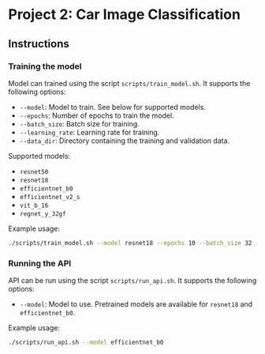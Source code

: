 # Project 2: Car Image Classification

## Instructions
### Training the model
Model can trained using the script `scripts/train_model.sh`. It supports the following options:
- `--model`: Model to train. See below for supported models.
- `--epochs`: Number of epochs to train the model.
- `--batch_size`: Batch size for training.
- `--learning_rate`: Learning rate for training.
- `--data_dir`: Directory containing the training and validation data.

Supported models:
- `resnet50`
- `resnet18`
- `efficientnet_b0`
- `efficientnet_v2_s`
- `vit_b_16`
- `regnet_y_32gf`

Example usage:
```bash
./scripts/train_model.sh --model resnet18 --epochs 10 --batch_size 32 --learning_rate 0.001 --data_dir data/
```

### Running the API
API can be run using the script `scripts/run_api.sh`. It supports the following options:
- `--model`: Model to use. Pretrained models are available for `resnet18` and `efficientnet_b0`.

Example usage:
```bash
./scripts/run_api.sh --model efficientnet_b0
```
